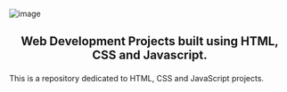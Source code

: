 ![image](https://user-images.githubusercontent.com/94376674/212525826-4c983e77-e275-4438-937f-ddf14c74e11a.png)
## <p align=center> Web Development Projects built using HTML, CSS and Javascript. </p>

This is a repository dedicated to HTML, CSS and JavaScript projects.
